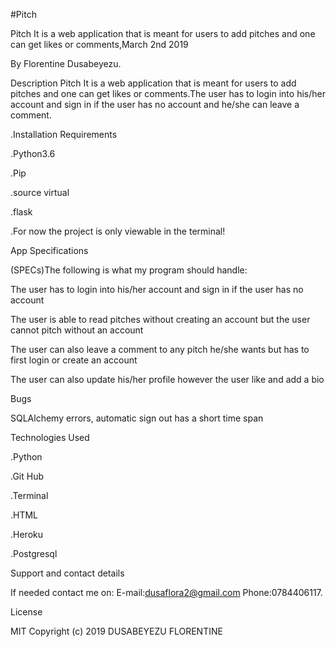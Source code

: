 #Pitch

Pitch It is a web application that is meant for users to add pitches and one can get likes or comments,March 2nd 2019

By Florentine Dusabeyezu.

Description
Pitch It is a web application that is meant for users to add pitches and one can get likes or comments.The user has to login into his/her account and sign in if the user has no account and he/she can leave a comment.


.Installation Requirements

.Python3.6

.Pip

.source virtual

.flask

.For now the project is only viewable in the terminal!


App Specifications

(SPECs)The following is what my program should handle:

The user has to login into his/her account and sign in if the user has no account

The user is able to read pitches without creating an account but the user cannot pitch without an account

The user can also leave a comment to any pitch he/she wants but has to first login or create an account

The user can also update his/her profile however the user like and add a bio

Bugs

SQLAlchemy errors, automatic sign out has a short time span


Technologies Used

.Python

.Git Hub

.Terminal

.HTML

.Heroku

.Postgresql

Support and contact details

If needed contact me on: E-mail:dusaflora2@gmail.com Phone:0784406117.


License

MIT Copyright (c) 2019 DUSABEYEZU FLORENTINE

